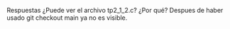 Respuestas
¿Puede ver el archivo tp2_1_2.c? ¿Por qué?
Despues de haber usado git checkout main ya no es visible.